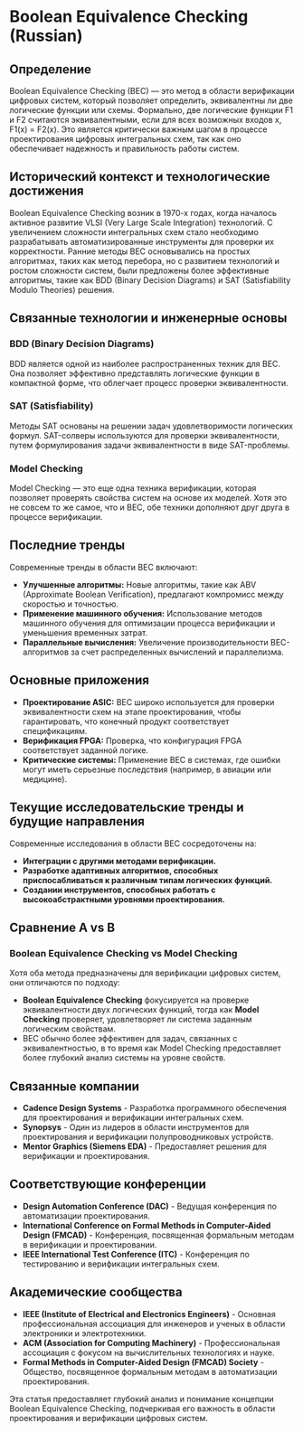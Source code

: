 # Boolean Equivalence Checking (Russian)

## Определение

Boolean Equivalence Checking (BEC) — это метод в области верификации цифровых систем, который позволяет определить, эквивалентны ли две логические функции или схемы. Формально, две логические функции F1 и F2 считаются эквивалентными, если для всех возможных входов x, F1(x) = F2(x). Это является критически важным шагом в процессе проектирования цифровых интегральных схем, так как оно обеспечивает надежность и правильность работы систем.

## Исторический контекст и технологические достижения

Boolean Equivalence Checking возник в 1970-х годах, когда началось активное развитие VLSI (Very Large Scale Integration) технологий. С увеличением сложности интегральных схем стало необходимо разрабатывать автоматизированные инструменты для проверки их корректности. Ранние методы BEC основывались на простых алгоритмах, таких как метод перебора, но с развитием технологий и ростом сложности систем, были предложены более эффективные алгоритмы, такие как BDD (Binary Decision Diagrams) и SAT (Satisfiability Modulo Theories) решения.

## Связанные технологии и инженерные основы

### BDD (Binary Decision Diagrams)

BDD является одной из наиболее распространенных техник для BEC. Она позволяет эффективно представлять логические функции в компактной форме, что облегчает процесс проверки эквивалентности. 

### SAT (Satisfiability)

Методы SAT основаны на решении задач удовлетворимости логических формул. SAT-солверы используются для проверки эквивалентности, путем формулирования задачи эквивалентности в виде SAT-проблемы.

### Model Checking

Model Checking — это еще одна техника верификации, которая позволяет проверять свойства систем на основе их моделей. Хотя это не совсем то же самое, что и BEC, обе техники дополняют друг друга в процессе верификации.

## Последние тренды

Современные тренды в области BEC включают:

- **Улучшенные алгоритмы:** Новые алгоритмы, такие как ABV (Approximate Boolean Verification), предлагают компромисс между скоростью и точностью.
- **Применение машинного обучения:** Использование методов машинного обучения для оптимизации процесса верификации и уменьшения временных затрат.
- **Параллельные вычисления:** Увеличение производительности BEC-алгоритмов за счет распределенных вычислений и параллелизма.

## Основные приложения

- **Проектирование ASIC:** BEC широко используется для проверки эквивалентности схем на этапе проектирования, чтобы гарантировать, что конечный продукт соответствует спецификациям.
- **Верификация FPGA:** Проверка, что конфигурация FPGA соответствует заданной логике.
- **Критические системы:** Применение BEC в системах, где ошибки могут иметь серьезные последствия (например, в авиации или медицине).

## Текущие исследовательские тренды и будущие направления

Современные исследования в области BEC сосредоточены на:

- **Интеграции с другими методами верификации.**
- **Разработке адаптивных алгоритмов, способных приспосабливаться к различным типам логических функций.**
- **Создании инструментов, способных работать с высокоабстрактными уровнями проектирования.**

## Сравнение A vs B

### Boolean Equivalence Checking vs Model Checking

Хотя оба метода предназначены для верификации цифровых систем, они отличаются по подходу:

- **Boolean Equivalence Checking** фокусируется на проверке эквивалентности двух логических функций, тогда как **Model Checking** проверяет, удовлетворяет ли система заданным логическим свойствам.
- BEC обычно более эффективен для задач, связанных с эквивалентностью, в то время как Model Checking предоставляет более глубокий анализ системы на уровне свойств.

## Связанные компании

- **Cadence Design Systems** - Разработка программного обеспечения для проектирования и верификации интегральных схем.
- **Synopsys** - Один из лидеров в области инструментов для проектирования и верификации полупроводниковых устройств.
- **Mentor Graphics (Siemens EDA)** - Предоставляет решения для верификации и проектирования.

## Соответствующие конференции

- **Design Automation Conference (DAC)** - Ведущая конференция по автоматизации проектирования.
- **International Conference on Formal Methods in Computer-Aided Design (FMCAD)** - Конференция, посвященная формальным методам в верификации и проектировании.
- **IEEE International Test Conference (ITC)** - Конференция по тестированию и верификации интегральных схем.

## Академические сообщества

- **IEEE (Institute of Electrical and Electronics Engineers)** - Основная профессиональная ассоциация для инженеров и ученых в области электроники и электротехники.
- **ACM (Association for Computing Machinery)** - Профессиональная ассоциация с фокусом на вычислительных технологиях и науке.
- **Formal Methods in Computer-Aided Design (FMCAD) Society** - Общество, посвященное формальным методам в автоматизации проектирования.

Эта статья предоставляет глубокий анализ и понимание концепции Boolean Equivalence Checking, подчеркивая его важность в области проектирования и верификации цифровых систем.